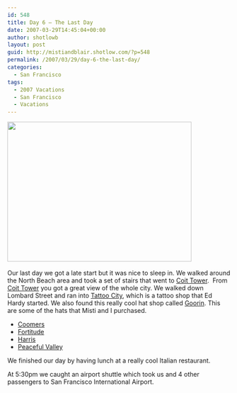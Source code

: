 ```yaml
---
id: 548
title: Day 6 – The Last Day
date: 2007-03-29T14:45:04+00:00
author: shotlowb
layout: post
guid: http://mistiandblair.shotlow.com/?p=548
permalink: /2007/03/29/day-6-the-last-day/
categories:
  - San Francisco
tags:
  - 2007 Vacations
  - San Francisco
  - Vacations
---
```

<img class="aligncenter size-full wp-image-549" title="P3290180" src="/vendor/uploads/2010/08/P3290180.png" alt="" width="416" height="316" srcset="/vendor/uploads/2010/08/P3290180.png 416w, /vendor/uploads/2010/08/P3290180-300x228.png 300w" sizes="(max-width: 416px) 85vw, 416px" />

Our last day we got a late start but it was nice to sleep in. We walked around the North Beach area and took a set of stairs that went to [Coit Tower](http://en.wikipedia.org/wiki/Coit_Tower "http://en.wikipedia.org/wiki/Coit_Tower").  From [Coit Tower](http://en.wikipedia.org/wiki/Coit_Tower "http://en.wikipedia.org/wiki/Coit_Tower") you got a great view of the whole city. We walked down Lombard Street and ran into [Tattoo City](http://www.tattoocitysf.com/ "http://www.tattoocitysf.com/"), which is a tattoo shop that Ed Hardy started. We also found this really cool hat shop called [Goorin](http://www.goorin.com/ "http://www.goorin.com/"). This are some of the hats that Misti and I purchased.

  * [Coomers](http://www.goorin.com/shop/380/Goorin%20Core/COOMERS.html "Coomers")
  * [Fortitude](http://www.goorin.com/shop/385/Goorin%20Core/FORTITUDE.html?view=1&color_id=9&size_id=7&quantity=1&prev_color_id=52 "Fortitude")
  * [Harris](http://www.goorin.com/shop/403/Goorin%20Core/HARRIS.html "Harris")
  * [Peaceful Valley](http://www.goorin.com/shop/224/Goorin%20Core/PEACEFULL%20VALLEY.html "Peaceful Valley")

We finished our day by having lunch at a really cool Italian restaurant.

At 5:30pm we caught an airport shuttle which took us and 4 other passengers to San Francisco International Airport.